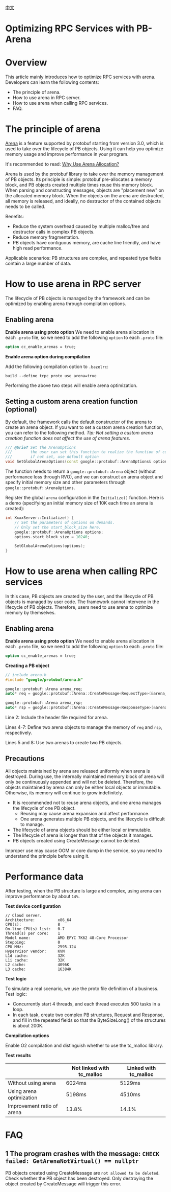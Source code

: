 [中文](../zh/pb_arena.md)

# Optimizing RPC Services with PB-Arena

# Overview

This article mainly introduces how to optimize RPC services with arena. Developers can learn the following contents:

* The principle of arena.
* How to use arena in RPC server.
* How to use arena when calling RPC services.
* FAQ.

# The principle of arena

[Arena](https://developers.google.com/protocol-buffers/docs/reference/overview)
is a feature supported by protobuf starting from version 3.0, which is used to take over the lifecycle of PB objects.
Using it can help you optimize memory usage and improve performance in your program.

It's recommended to read:
[Why Use Arena Allocation?](https://developers.google.com/protocol-buffers/docs/reference/arenas#why)

Arena is used by the protobuf library to take over the memory management of PB objects.
Its principle is simple: protobuf pre-allocates a memory block, and PB objects created multiple times reuse this memory
block. When parsing and constructing messages, objects are "placement new" on the allocated memory block. When the
objects on the arena are destructed, all memory is released, and ideally, no destructor of the contained objects needs
to be called.

Benefits:

* Reduce the system overhead caused by multiple malloc/free and destructor calls in complex PB objects.
* Reduce memory fragmentation.
* PB objects have contiguous memory, are cache line friendly, and have high read performance.

Applicable scenarios: PB structures are complex, and repeated type fields contain a large number of data.

# How to use arena in RPC server

The lifecycle of PB objects is managed by the framework and can be optimized by enabling arena through compilation
options.

## Enabling arena

**Enable arena using proto option**
We need to enable arena allocation in each `.proto` file, so we need to add the following `option` to each `.proto`
file:

```protobuf
option cc_enable_arenas = true;
```

**Enable arena option during compilation**

Add the following compilation option to `.bazelrc`:

```
build --define trpc_proto_use_arena=true
```

Performing the above two steps will enable arena optimization.

## Setting a custom arena creation function (optional)

By default, the framework calls the default constructor of the arena to create an arena object. If you want to set a
custom arena creation function, you can refer to the following method.
*Tip: Not setting a custom arena creation function does not affect the use of arena features.*

``` c++
/// @brief Set the ArenaOptions
///        the user can set this function to realize the function of customizing Arena's Options
///        if not set, use default option
void SetGlobalArenaOptions(const google::protobuf::ArenaOptions& options);
```

The function needs to return a `google::protobuf::Arena` object (without performance loss through RVO), and we can
construct an arena object and specify initial memory size and other parameters through `google::protobuf::ArenaOptions`.

Register the global `arena` configuration in the `Initialize()` function. Here is a demo (specifying an initial
memory size of 10K each time an arena is created):

``` c++
int XxxxServer::Initialize() {
    // Set the parameters of options on demands. 
    // Only set the start_block_size here.
    google::protobuf::ArenaOptions options;
    options.start_block_size = 10240;

    SetGlobalArenaOptions(options);
}
```

# How to use arena when calling RPC services

In this case, PB objects are created by the user, and the lifecycle of PB objects is managed by user code. The framework
cannot intervene in the lifecycle of PB objects. Therefore, users need to use arena to optimize memory by themselves.

## Enabling arena

**Enable arena using proto option**
We need to enable arena allocation in each `.proto` file, so we need to add the following `option` to each `.proto`
file:

```protobuf
option cc_enable_arenas = true;
```

**Creating a PB object**

```c++
// include arena.h
#include "google/protobuf/arena.h"

google::protobuf::Arena arena_req;
auto* req = google::protobuf::Arena::CreateMessage<RequestType>(&arena_req);

google::protobuf::Arena arena_rsp;
auto* rsp = google::protobuf::Arena::CreateMessage<ResponseType>(&arena_rsp);
```

Line 2: Include the header file required for arena.

Lines 4-7: Define two arena objects to manage the memory of `req` and `rsp`, respectively.

Lines 5 and 8: Use two arenas to create two PB objects.

## Precautions

All objects maintained by arena are released uniformly when arena is destroyed. During use, the internally maintained
memory block of arena will only be continuously appended and will not be deleted. Therefore, the objects maintained by
arena can only be either local objects or immutable. Otherwise, its memory will continue to grow indefinitely.

- It is recommended not to reuse arena objects, and one arena manages the lifecycle of one PB object.
    - Reusing may cause arena expansion and affect performance.
    - One arena generates multiple PB objects, and the lifecycle is difficult to manage.
- The lifecycle of arena objects should be either local or immutable.
- The lifecycle of arena is longer than that of the objects it manages.
- PB objects created using CreateMessage cannot be deleted.

Improper use may cause OOM or core dump in the service, so you need to understand the principle before using it.

# Performance data

After testing, when the PB structure is large and complex, using arena can improve performance by about `14%`.

**Test device configuration**

```
// Cloud server.
Architecture:          x86_64
CPU(s):                8
On-line CPU(s) list:   0-7
Thread(s) per core:    1
Model name:            AMD EPYC 7K62 48-Core Processor
Stepping:              0
CPU MHz:               2595.124
Hypervisor vendor:     KVM
L1d cache:             32K
L1i cache:             32K
L2 cache:              4096K
L3 cache:              16384K
```

**Test logic**

To simulate a real scenario, we use the proto file definition of a business.
Test logic:

* Concurrently start 4 threads, and each thread executes 500 tasks in a loop.
* In each task, create two complex PB structures, Request and Response, and fill in the repeated fields so that the
  ByteSizeLong() of the structures is about 200K.

**Compilation options**

Enable O2 compilation and distinguish whether to use the tc_malloc library.

**Test results**

|                            | Not linked with tc_malloc | Linked with tc_malloc |
|----------------------------|---------------------------|-----------------------|
| Without using arena        | 6024ms                    | 5129ms                |
| Using arena optimization   | 5198ms                    | 4510ms                |
| Improvement ratio of arena | 13.8%                     | 14.1%                 |

# FAQ

## 1 The program crashes with the message: `CHECK failed: GetArenaNotVirtual() == nullptr`

PB objects created using CreateMessage are `not allowed to be deleted`. Check whether the PB object has been destroyed.
Only destroying the object created by CreateMessage will trigger this error.
